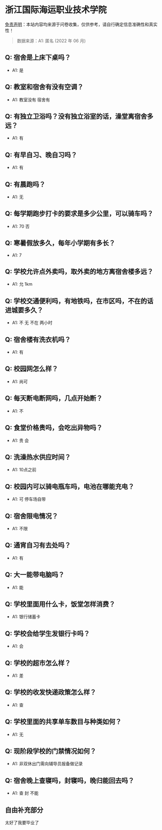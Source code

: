 # 浙江国际海运职业技术学院

[免责声明](https://colleges.chat/#_3)：本站内容均来源于问卷收集，仅供参考，请自行确定信息准确性和真实性！

> 数据来源：A1: 匿名 (2022 年 06 月)

## Q: 宿舍是上床下桌吗？

- A1: 是

## Q: 教室和宿舍有没有空调？

- A1: 教室没有 宿舍有

## Q: 有独立卫浴吗？没有独立浴室的话，澡堂离宿舍多远？

- A1: 有

## Q: 有早自习、晚自习吗？

- A1: 有

## Q: 有晨跑吗？

- A1: 无

## Q: 每学期跑步打卡的要求是多少公里，可以骑车吗？

- A1: 70 否

## Q: 寒暑假放多久，每年小学期有多长？

- A1: 7

## Q: 学校允许点外卖吗，取外卖的地方离宿舍楼多远？

- A1: 允 1km

## Q: 学校交通便利吗，有地铁吗，在市区吗，不在的话进城要多久？

- A1: 不 无 不在 两小时

## Q: 宿舍楼有洗衣机吗？

- A1: 有

## Q: 校园网怎么样？

- A1: 尚可

## Q: 每天断电断网吗，几点开始断？

- A1: 不

## Q: 食堂价格贵吗，会吃出异物吗？

- A1: 贵 会

## Q: 洗澡热水供应时间？

- A1: 10点之前

## Q: 校园内可以骑电瓶车吗，电池在哪能充电？

- A1: 可 停车场自带

## Q: 宿舍限电情况？

- A1: 不限

## Q: 通宵自习有去处吗？

- A1: 有

## Q: 大一能带电脑吗？

- A1: 能

## Q: 学校里面用什么卡，饭堂怎样消费？

- A1: 银行储蓄卡

## Q: 学校会给学生发银行卡吗？

- A1: 会

## Q: 学校的超市怎么样？

- A1: 差

## Q: 学校的收发快递政策怎么样？

- A1: 查

## Q: 学校里面的共享单车数目与种类如何？

- A1: 无

## Q: 现阶段学校的门禁情况如何？

- A1: 非双休出门需向辅导员报备做记录

## Q: 宿舍晚上查寝吗，封寝吗，晚归能回去吗？

- A1: 查 封 不能

## 自由补充部分

太好了我要毕业了